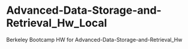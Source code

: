 # Advanced-Data-Storage-and-Retrieval_Hw_Local
Berkeley Bootcamp HW for Advanced-Data-Storage-and-Retrieval_Hw
